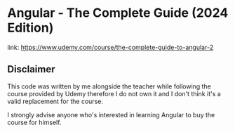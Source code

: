 # Angular - The Complete Guide (2024 Edition)
link: https://www.udemy.com/course/the-complete-guide-to-angular-2

## Disclaimer
This code was written by me alongside the teacher while following the course provided by Udemy therefore I do not own it and I don't think it's a valid replacement for the course.

I strongly advise anyone who's interested in learning Angular to buy the course for himself.
